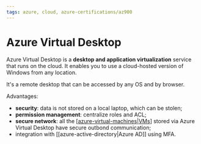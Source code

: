 ```yaml
---
tags: azure, cloud, azure-certifications/az900
---
```


# Azure Virtual Desktop
  
Azure Virtual Desktop is a **desktop and application virtualization** service that runs on the cloud. It enables you to use a cloud-hosted version of Windows from any location. 

It's a remote desktop that can be accessed by any OS and by browser.

Advantages:

- **security**: data is not stored on a local laptop, which can be stolen;
- **permission management**: centralize roles and ACL;
- **secure network**: all the [[azure-virtual-machines|VMs]] stored via Azure Virtual Desktop have secure outbond communication;
-  integration with [[azure-active-directory|Azure AD]] using MFA.


[//begin]: # "Autogenerated link references for markdown compatibility"
[azure-virtual-machines|VMs]: azure-virtual-machines "Azure Virtual Machines"
[//end]: # "Autogenerated link references"